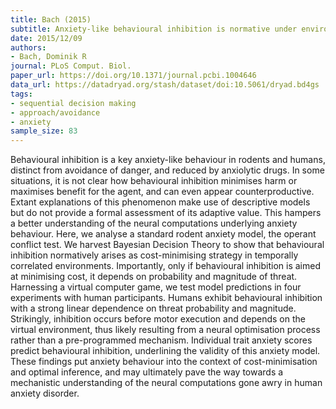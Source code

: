```yaml
---
title: Bach (2015)
subtitle: Anxiety-like behavioural inhibition is normative under environmental threat-reward correlations
date: 2015/12/09
authors:
- Bach, Dominik R
journal: PLoS Comput. Biol.
paper_url: https://doi.org/10.1371/journal.pcbi.1004646
data_url: https://datadryad.org/stash/dataset/doi:10.5061/dryad.bd4gs
tags:
- sequential decision making
- approach/avoidance
- anxiety
sample_size: 83
---
```


Behavioural inhibition is a key anxiety-like behaviour in rodents and humans, distinct from avoidance of danger, and reduced by anxiolytic drugs. In some situations, it is not clear how behavioural inhibition minimises harm or maximises benefit for the agent, and can even appear counterproductive. Extant explanations of this phenomenon make use of descriptive models but do not provide a formal assessment of its adaptive value. This hampers a better understanding of the neural computations underlying anxiety behaviour. Here, we analyse a standard rodent anxiety model, the operant conflict test. We harvest Bayesian Decision Theory to show that behavioural inhibition normatively arises as cost-minimising strategy in temporally correlated environments. Importantly, only if behavioural inhibition is aimed at minimising cost, it depends on probability and magnitude of threat. Harnessing a virtual computer game, we test model predictions in four experiments with human participants. Humans exhibit behavioural inhibition with a strong linear dependence on threat probability and magnitude. Strikingly, inhibition occurs before motor execution and depends on the virtual environment, thus likely resulting from a neural optimisation process rather than a pre-programmed mechanism. Individual trait anxiety scores predict behavioural inhibition, underlining the validity of this anxiety model. These findings put anxiety behaviour into the context of cost-minimisation and optimal inference, and may ultimately pave the way towards a mechanistic understanding of the neural computations gone awry in human anxiety disorder.
